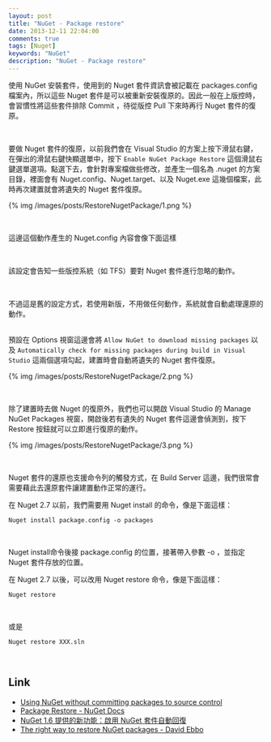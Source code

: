 ```yaml
---
layout: post
title: "NuGet - Package restore"
date: 2013-12-11 22:04:00
comments: true
tags: [Nuget]
keywords: "NuGet"
description: "NuGet - Package restore"
---
```


使用 NuGet 安裝套件，使用到的 Nuget 套件資訊會被記載在 packages.config 檔案內，所以這些 Nuget 套件是可以被重新安裝復原的。因此一般在上版控時，會習慣性將這些套件排除 Commit ，待從版控 Pull 下來時再行 Nuget 套件的復原。  

<!--More-->

<br/>


要做 Nuget 套件的復原，以前我們會在 Visual Studio 的方案上按下滑鼠右鍵，在彈出的滑鼠右鍵快顯選單中，按下 `Enable NuGet Package Restore` 這個滑鼠右鍵選單選項。點選下去，會針對專案檔做些修改，並產生一個名為 .nuget 的方案目錄，裡面會有 Nuget.config、Nuget.target、以及 Nuget.exe 這幾個檔案，此時再次建置就會將遺失的 Nuget 套件復原。  

{% img /images/posts/RestoreNugetPackage/1.png %}

<br/>


這邊這個動作產生的 Nuget.config 內容會像下面這樣
    <configuration>
      <solution>
        <add key="disableSourceControlIntegration" value="true" />
      </solution>
    </configuration>

<br/>


該設定會告知一些版控系統（如 TFS）要對 Nuget 套件進行忽略的動作。   

<br/>


不過這是舊的設定方式，若使用新版，不用做任何動作，系統就會自動處理還原的動作。    
<br/>

預設在 Options 視窗這邊會將 `Allow NuGet to download missing packages` 以及 `Automatically check for missing packages during build in Visual Studio` 這兩個選項勾起，建置時會自動將遺失的 Nuget 套件復原。

{% img /images/posts/RestoreNugetPackage/2.png %}

<br/>


除了建置時去做 Nuget 的復原外，我們也可以開啟 Visual Studio 的 Manage NuGet Packages 視窗，開啟後若有遺失的 Nuget 套件這邊會偵測到，按下 Restore 按鈕就可以立即進行復原的動作。  

{% img /images/posts/RestoreNugetPackage/3.png %}
 
<br/>


Nuget 套件的還原也支援命令列的觸發方式，在 Build Server 這邊，我們很常會需要藉此去還原套件讓建置動作正常的運行。  

在 Nuget 2.7 以前，我們需要用 Nuget install 的命令，像是下面這樣：

    Nuget install package.config -o packages

<br/>


Nuget install命令後接 package.config 的位置，接著帶入參數 -o ，並指定 Nuget 套件存放的位置。  

在 Nuget 2.7 以後，可以改用 Nuget restore 命令，像是下面這樣：

    Nuget restore

<br/>


或是

    Nuget restore XXX.sln

<br/>


Link
----
* [Using NuGet without committing packages to source control](http://docs.nuget.org/docs/workflows/using-nuget-without-committing-packages)
* [Package Restore - NuGet Docs](http://docs.nuget.org/docs/reference/package-restore)
* [NuGet 1.6 提供的新功能：啟用 NuGet 套件自動回復](http://blog.miniasp.com/post/2012/03/12/Using-NuGet-Without-Checking-In-Packages-Package-Restore.aspx)
* [The right way to restore NuGet packages - David Ebbo](http://blog.davidebbo.com/2014/01/the-right-way-to-restore-nuget-packages.html)
